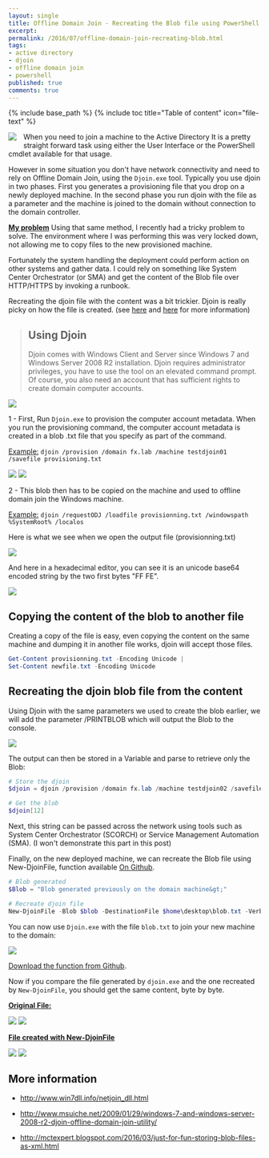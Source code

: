 ```yaml
---
layout: single
title: Offline Domain Join - Recreating the Blob file using PowerShell
excerpt: 
permalink: /2016/07/offline-domain-join-recreating-blob.html
tags: 
- active directory
- djoin
- offline domain join
- powershell
published: true
comments: true
---
```

{% include base_path %}
{% include toc title="Table of content" icon="file-text" %}

<img border="0" src="{{ base_path }}/images/2016/20160701_Offline_Domain_Join_-_Recreating_the_Blob_file_using_PowerShell/powershell_logo__1375352796__-144x109.png" imageanchor="1" style="clear: left; float: left; margin-bottom: 1em; margin-right: 1em;"/>When you need to join a machine to the Active Directory It is a pretty straight forward task using either the User Interface or the PowerShell cmdlet available for that usage.

However in some situation you don't have network connectivity and need to rely on Offline Domain Join, using the ```Djoin.exe``` tool. Typically you use djoin in two phases. First you generates a provisioning file that you drop on a newly deployed machine. In the second phase you run djoin with the file as a parameter and the machine is joined to the domain without connection to the domain controller.

<b><u>My problem</u></b>
Using that same method, I recently had a tricky problem to solve. The environment where I was performing this was very locked down, not allowing me to copy files to the new provisioned machine.

Fortunately the system handling the deployment could perform action on other systems and gather data. I could rely on something like System Center Orchestrator (or SMA) and get the content of the Blob file over HTTP/HTTPS by invoking a runbook.

Recreating the djoin file with the content was a bit trickier. Djoin is really picky on how the file is created. (see <a href="http://www.msuiche.net/2009/01/29/windows-7-and-windows-server-2008-r2-djoin-offline-domain-join-utility/" target="_blank">here</a> and <a href="http://www.win7dll.info/netjoin_dll.html" target="_blank">here</a> for more information)




> ## Using Djoin
> Djoin comes with Windows Client and Server since Windows 7 and Windows Server 2008 R2 installation. Djoin requires administrator privileges, you have to use the tool on an elevated command prompt. Of course, you also need an account that has sufficient rights to create domain computer accounts.   

<img border="0" src="{{ base_path }}/images/2016/20160701_Offline_Domain_Join_-_Recreating_the_Blob_file_using_PowerShell/Djoin_help__838119443__-761x717.png" />

1 - First, Run ```Djoin.exe``` to provision the computer account metadata. When you run the provisioning command, the computer account metadata is created in a blob .txt file that you specify as part of the command.

<u>Example:</u>
```djoin /provision /domain fx.lab /machine testdjoin01 /savefile provisioning.txt```

<img border="0" src="{{ base_path }}/images/2016/20160701_Offline_Domain_Join_-_Recreating_the_Blob_file_using_PowerShell/djoin01__584700155__-759x201.png" />



<img border="0" src="{{ base_path }}/images/2016/20160701_Offline_Domain_Join_-_Recreating_the_Blob_file_using_PowerShell/djoin01_ObjectCreated__1360167059__-687x271.png" />

2 - This blob then has to be copied on the machine and used to offline domain join the Windows machine.

<u>Example:</u>
```djoin /requestODJ /loadfile provisionning.txt /windowspath %SystemRoot% /localos```

Here is what we see when we open the output file (provisionning.txt)

<img border="0" src="{{ base_path }}/images/2016/20160701_Offline_Domain_Join_-_Recreating_the_Blob_file_using_PowerShell/blob__1887000796__-617x460.png" />


And here in a hexadecimal editor, you can see it is an unicode base64 encoded string by the two first bytes "FF FE".

<img border="0" src="{{ base_path }}/images/2016/20160701_Offline_Domain_Join_-_Recreating_the_Blob_file_using_PowerShell/blob_hexadecimal__1932001147__-664x258.png" />



## Copying the content of the blob to another file

Creating a copy of the file is easy, even copying the content on the same machine and dumping it in another file works, djoin will accept those files.

```powershell
Get-Content provisionning.txt -Encoding Unicode |
Set-Content newfile.txt -Encoding Unicode
```



## Recreating the djoin blob file from the content

Using Djoin with the same parameters we used to create the blob earlier, we will add the parameter /PRINTBLOB which will output the Blob to the console.


<img border="0" src="{{ base_path }}/images/2016/20160701_Offline_Domain_Join_-_Recreating_the_Blob_file_using_PowerShell/djoin02_printblob__503439498__-759x410.png" />

The output can then be stored in a Variable and parse to retrieve only the Blob:

```powershell
# Store the djoin
$djoin = djoin /provision /domain fx.lab /machine testdjoin02 /savefile provisioning /printblob

# Get the blob
$djoin[12]
```
Next, this string can be passed across the network using tools such as System Center Orchestrator (SCORCH) or Service Management Automation (SMA). (I won't demonstrate this part in this post)


Finally, on the new deployed machine, we can recreate the Blob file using New-DjoinFile, function available [On Github](https://github.com/lazywinadmin/PowerShell/tree/master/TOOL-New-DjoinFile).

```powershell
# Blob generated 
$Blob = "Blob generated previously on the domain machine&gt;"

# Recreate djoin file
New-DjoinFile -Blob $blob -DestinationFile $home\desktop\blob.txt -Verbose
```

You can now use ```Djoin.exe``` with the file ```blob.txt``` to join your new machine to the domain:

<img border="0" src="{{ base_path }}/images/2016/20160701_Offline_Domain_Join_-_Recreating_the_Blob_file_using_PowerShell/recreateddjoinfile__913043406__-614x95.png" />

[Download the function from Github](https://github.com/lazywinadmin/PowerShell/tree/master/TOOL-New-DjoinFile).


Now if you compare the file generated by ```djoin.exe``` and the one recreated by ```New-DjoinFile```, you should get the same content, byte by byte.

<b><u>Original File:</u></b>

<img border="0" src="{{ base_path }}/images/2016/20160701_Offline_Domain_Join_-_Recreating_the_Blob_file_using_PowerShell/Original_file_start__459775647__-749x264.png" />

<img border="0" src="{{ base_path }}/images/2016/20160701_Offline_Domain_Join_-_Recreating_the_Blob_file_using_PowerShell/Original_file_end__1409207496__-749x253.png" />

<b><u>File created with New-DjoinFile</u></b>

<img border="0" src="{{ base_path }}/images/2016/20160701_Offline_Domain_Join_-_Recreating_the_Blob_file_using_PowerShell/New-DjoinFile_file_start__1299855173__-749x253.png" />

<img border="0" src="{{ base_path }}/images/2016/20160701_Offline_Domain_Join_-_Recreating_the_Blob_file_using_PowerShell/New-DjoinFile_file_end__2138957638__-749x253.png" />


## More information

* http://www.win7dll.info/netjoin_dll.html
* http://www.msuiche.net/2009/01/29/windows-7-and-windows-server-2008-r2-djoin-offline-domain-join-utility/ 

* http://mctexpert.blogspot.com/2016/03/just-for-fun-storing-blob-files-as-xml.html